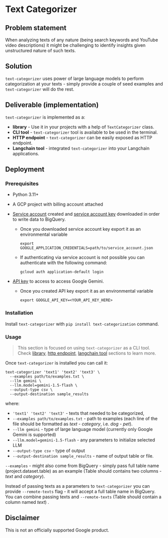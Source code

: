 # Text Categorizer

## Problem statement

When analyzing texts of any nature (being search keywords and YouTube video
descriptions) it might be challenging to identify insights given unstructured
nature of such texts.

## Solution

`text-categorizer` uses power of large language models to perform categorization
at your texts - simply provide a couple of seed examples and `text-categorizer`
will do the rest.

## Deliverable (implementation)

`text-categorizer` is implemented as a:

* **library** - Use it in your projects with a help of `TextCategorizer` class.
* **CLI tool** - `text-categorizer` tool is available to be used in the terminal.
* **HTTP endpoint** - `text-categorizer` can be easily exposed as HTTP endpoint.
* **Langchain tool**  - integrated `text-categorizer` into your Langchain applications.

## Deployment

### Prerequisites

- Python 3.11+
- A GCP project with billing account attached
- [Service account](https://cloud.google.com/iam/docs/creating-managing-service-accounts#creating)
  created and [service account key](https://cloud.google.com/iam/docs/creating-managing-service-account-keys#creating)
  downloaded in order to write data to BigQuery.

  - Once you downloaded service account key export it as an environmental variable

    ```
    export GOOGLE_APPLICATION_CREDENTIALS=path/to/service_account.json
    ```

  - If authenticating via service account is not possible you can authenticate with the following command:
    ```
    gcloud auth application-default login
    ```
* [API key](https://support.google.com/googleapi/answer/6158862?hl=en) to access to access Google Gemini.
  - Once you created API key export it as an environmental variable

    ```
    export GOOGLE_API_KEY=<YOUR_API_KEY_HERE>
    ```


### Installation

Install `text-categorizer` with `pip install text-categorization` command.

### Usage

> This section is focused on using `text-categorizer` as a CLI tool.
> Check [library](docs/how-to-use-text-categorizer-as-a-library.md),
> [http endpoint](docs/how-to-use-text-categorizer-as-a-http-endpoint.md),
> [langchain tool](docs/how-to-use-text-categorizer-as-a-langchain-tool.md)
> sections to learn more.

Once `text-categorizer` is installed you can call it:

```
text-categorizer 'text1' 'text2' 'text3' \
  --examples path/to/examples.txt \
  --llm gemini \
  --llm.model=gemini-1.5-flash \
  --output-type csv \
  --output-destination sample_results
```
where:

* `'text1' 'text2' 'text3'` - texts that needed to be categorized,
*  `--examples path/to/examples.txt` - path to examples (each line of the file
   should be formatted as *text* - *category*, i.e. *dog - pet*).
*  `--llm gemini` - type of large language model (currently only Google Gemini is supported)
*  `--llm.model=gemini-1.5-flash` - any parameters to initialize selected LLM
* `--output-type csv` - type of output
* `--output-destination sample_results` - name of output table or file.

`--examples` - might also come from BigQuery - simply pass full table name
  (project.dataset.table) as an example (Table should contains two columns -
  *text* and *category*).

Instead of passing texts as a parameters to `text-categorizer` you can provide
`--remote-texts` flag - it will accept a full table name in BigQuery. You can combine
passing texts and `--remote-texts` (Table should contain a column named *text*) .

## Disclaimer
This is not an officially supported Google product.
